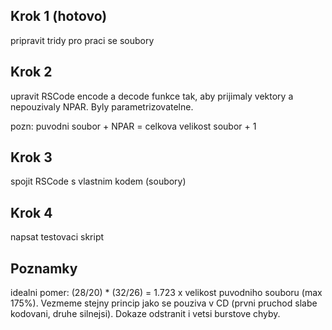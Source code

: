 ## Krok 1 (hotovo)
pripravit tridy pro praci se soubory

## Krok 2
upravit RSCode encode a decode funkce tak, aby prijimaly vektory a nepouzivaly NPAR. Byly parametrizovatelne.

pozn: puvodni soubor + NPAR = celkova velikost soubor + 1

## Krok 3
spojit RSCode s vlastnim kodem (soubory)

## Krok 4
napsat testovaci skript

## Poznamky
idealni pomer: (28/20) * (32/26) = 1.723 x velikost puvodniho souboru (max 175%). Vezmeme stejny princip jako se pouziva v CD (prvni pruchod slabe kodovani, druhe silnejsi). Dokaze odstranit i vetsi burstove chyby.
